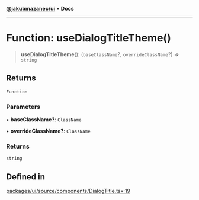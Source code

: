 [**@jakubmazanec/ui**](../README.md) • **Docs**

---

# Function: useDialogTitleTheme()

> **useDialogTitleTheme**(): (`baseClassName`?, `overrideClassName`?) => `string`

## Returns

`Function`

### Parameters

• **baseClassName?**: `ClassName`

• **overrideClassName?**: `ClassName`

### Returns

`string`

## Defined in

[packages/ui/source/components/DialogTitle.tsx:19](https://github.com/jakubmazanec/tools/blob/3137813ef46c72d3c081751f960a2aa2c61ad567/packages/ui/source/components/DialogTitle.tsx#L19)
